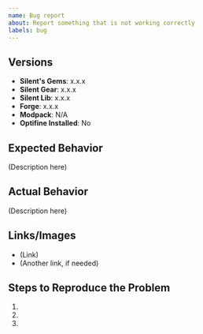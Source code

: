 ```yaml
---
name: Bug report
about: Report something that is not working correctly
labels: bug
---
```


## Versions
<!-- Include versions affected by the issue (actual version number, do not use "latest"). Pasting the name of the JAR file is acceptable. -->

- **Silent's Gems**: x.x.x
- **Silent Gear**: x.x.x <!-- if installed or N/A -->
- **Silent Lib**: x.x.x
- **Forge**: x.x.x
- **Modpack**: N/A <!-- if publicly available -->
- **Optifine Installed**: No <!-- enter Yes or No -->

## Expected Behavior
<!-- What do you expect to happen in this case? -->

(Description here)

## Actual Behavior
<!-- What actually happens? Give as much detail as possible. -->

(Description here)

## Links/Images
<!-- Links to crash reports, logs, images, videos, or related issues, if appropriate. -->
<!-- Do not paste the contents of the crash report here. Upload to Gist, Dropbox, Pastebin, or wherever you can. -->

- (Link)
- (Another link, if needed)

## Steps to Reproduce the Problem
<!-- How to make the issue happen? -->

1. 
2. 
3. 

